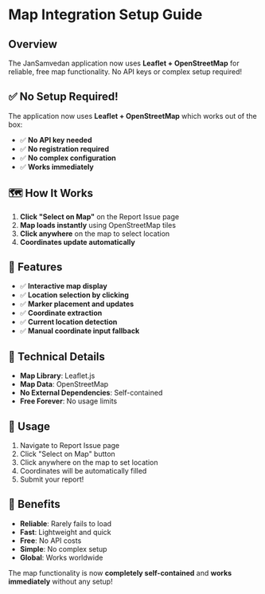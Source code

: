 # Map Integration Setup Guide

## Overview
The JanSamvedan application now uses **Leaflet + OpenStreetMap** for reliable, free map functionality. No API keys or complex setup required!

## ✅ **No Setup Required!**

The application now uses **Leaflet + OpenStreetMap** which works out of the box:

- ✅ **No API key needed**
- ✅ **No registration required**
- ✅ **No complex configuration**
- ✅ **Works immediately**

## 🗺️ **How It Works**

1. **Click "Select on Map"** on the Report Issue page
2. **Map loads instantly** using OpenStreetMap tiles
3. **Click anywhere** on the map to select location
4. **Coordinates update automatically**

## 🚀 **Features**

- ✅ **Interactive map display**
- ✅ **Location selection by clicking**
- ✅ **Marker placement and updates**
- ✅ **Coordinate extraction**
- ✅ **Current location detection**
- ✅ **Manual coordinate input fallback**

## 🔧 **Technical Details**

- **Map Library**: Leaflet.js
- **Map Data**: OpenStreetMap
- **No External Dependencies**: Self-contained
- **Free Forever**: No usage limits

## 📱 **Usage**

1. Navigate to Report Issue page
2. Click "Select on Map" button
3. Click anywhere on the map to set location
4. Coordinates will be automatically filled
5. Submit your report!

## 🎯 **Benefits**

- **Reliable**: Rarely fails to load
- **Fast**: Lightweight and quick
- **Free**: No API costs
- **Simple**: No complex setup
- **Global**: Works worldwide

The map functionality is now **completely self-contained** and **works immediately** without any setup!
